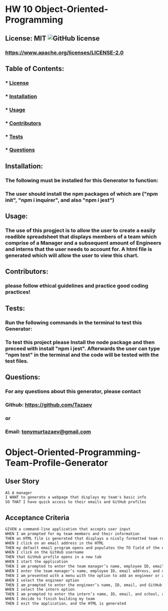 # HW 10 Object-Oriented-Programming
## License: MIT ![GitHub license](https://img.shields.io/github/license/naereen/strapDown.js.svg)
### https://www.apache.org/licenses/LICENSE-2.0

## Table of Contents:
###  * [License](#license)
###  * [Installation](#installation)
###  * [Usage](#usage)
###  * [Contributors](#contributors)
###  * [Tests](#tests)
###  * [Questions](#questions)

## Installation:
### The following must be installed for this Generator to function:
### The user should install the npm packages of which are ("npm init", "npm i inquirer", and also "npm i jest")

## Usage:
### The use of this progject is to allow the user to create a easily readible spreadsheet that displays members of a team which comprise of a Manager and a subsequent amount of Engineers and interns that the user needs to account for. A html file is generated which will allow the user to view this chart.

## Contributors:
### please follow ethical guidelines and practice good coding practices!

## Tests:
### Run the following commands in the terminal to test this Generator:
### To test this project please Install the node package and then preceed with install "npm i jest". Afterwards the user can type "npm test" in the terminal and the code will be tested with the test files.

## Questions:
### For any questions about this generator, please contact
### Github: https://github.com/Tazaev
### or
### Email: tonymurtazaev@gmail.com

# Object-Oriented-Programming-Team-Profile-Generator
## User Story

```md
AS A manager
I WANT to generate a webpage that displays my team's basic info
SO THAT I have quick access to their emails and GitHub profiles
```

## Acceptance Criteria

```md
GIVEN a command-line application that accepts user input
WHEN I am prompted for my team members and their information
THEN an HTML file is generated that displays a nicely formatted team roster based on user input
WHEN I click on an email address in the HTML
THEN my default email program opens and populates the TO field of the email with the address
WHEN I click on the GitHub username
THEN that GitHub profile opens in a new tab
WHEN I start the application
THEN I am prompted to enter the team manager’s name, employee ID, email address, and office number
WHEN I enter the team manager’s name, employee ID, email address, and office number
THEN I am presented with a menu with the option to add an engineer or an intern or to finish building my team
WHEN I select the engineer option
THEN I am prompted to enter the engineer’s name, ID, email, and GitHub username, and I am taken back to the menu
WHEN I select the intern option
THEN I am prompted to enter the intern’s name, ID, email, and school, and I am taken back to the menu
WHEN I decide to finish building my team
THEN I exit the application, and the HTML is generated
```
